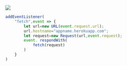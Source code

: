 ﻿[![](https://www.herokucdn.com/deploy/button.png)](https://heroku.com/deploy?template=https://github.com/agertgu/apple.git)

```js
addEventListener(
    "fetch",event => {
        let url=new URL(event.request.url);
        url.hostname="appname.herokuapp.com";
        let request=new Request(url,event.request);
        event. respondWith(
            fetch(request)
        )
    }
)
```
